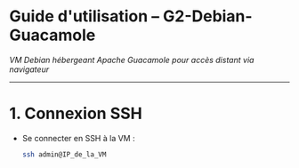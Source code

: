 # Guide d'utilisation – G2-Debian-Guacamole  
*VM Debian hébergeant Apache Guacamole pour accès distant via navigateur*

---

# 1. Connexion SSH

- Se connecter en SSH à la VM :  
  ```bash
  ssh admin@IP_de_la_VM
